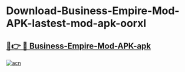 # Download-Business-Empire-Mod-APK-lastest-mod-apk-oorxl

<h2><a href="https://apkcomod.com?title=Business-Empire-Mod-APK">🔗👉 🔴 Business-Empire-Mod-APK-apk </a></h2>

[![acn](https://github.com/user-attachments/assets/0f9c940e-d8b0-45ae-aac7-cd30a18b3e1c)](https://apkcomod.com?title=Business-Empire-Mod-APK)

